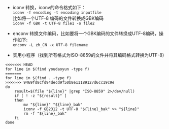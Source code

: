 - iconv 转换，iconv的命令格式如下：  
```iconv -f encoding -t encoding inputfile```  
比如将一个UTF-8 编码的文件转换成GBK编码  
```iconv -f GBK -t UTF-8 file1 -o file2```
- enconv 转换文件编码，比如要将一个GBK编码的文件转换成UTF-8编码，操作如下:  
```enconv -L zh_CN -x UTF-8 filename```

- 实用小程序（找到所有格式为ISO-8859的文件并将其编码格式转换为UTF-8）
```shell
<<<<<<< HEAD
for line in $(find youdaoyun -type f)
=======
for line in $(find . -type f)
>>>>>>> 9469fd8cfd94decd9f50b8e11189127d6cc19c9e
do
	result=$(file "${line}" |grep "ISO-8859" 2>/dev/null)
    if [ ! -z "${result}" ]
    then
    	mv "${line}" "${line}_bak"
    	iconv -f GB2312 -t UTF-8 "${line}_bak" >> "${line}"
    	rm -f "${line}_bak"
    fi
done
```